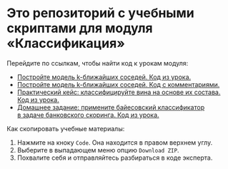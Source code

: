# Это репозиторий с учебными скриптами для модуля «Классификация»

Перейдите по ссылкам, чтобы найти код к урокам модуля:
- [Постройте модель k-ближайших соседей. Код из урока.](https://github.com/Eduson-DataScience/DataScience/blob/main/Classification/knn_practice.ipynb)
-  [Постройте модель k-ближайших соседей. Код с комментариями.](https://github.com/Eduson-DataScience/DataScience/blob/main/Classification/knn_example.ipynb)
- [Практический кейс: классифицируйте вина на основе их состава. Код из урока.](https://github.com/Eduson-DataScience/DataScience/blob/main/Classification/classification_practice.ipynb)
-  [Домашнее задание: примените байесовский классификатор в задаче банковского скоринга. Код из урока.](https://github.com/Eduson-DataScience/DataScience/blob/main/Classification/classification_hometask.ipynb)

Как скопировать учебные материалы:
1. Нажмите на кноку <code>Code</code>. Она находится в правом верхнем углу.
2. Выберите в выпадающем меню опцию <code>Download ZIP</code>.
3. Похвалите себя и отправляйтесь разбираться в коде эксперта.


